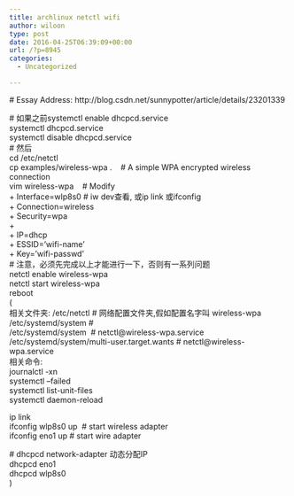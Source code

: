 ```yaml
---
title: archlinux netctl wifi
author: wiloon
type: post
date: 2016-04-25T06:39:09+00:00
url: /?p=8945
categories:
  - Uncategorized

---
```

<div class="article_title">
</div>

<div class="article_manage clearfix">
</div>

<div id="article_content" class="article_content">
  <p>
    # Essay Address: http://blog.csdn.net/sunnypotter/article/details/23201339
  </p>
  
  <p>
    
  </p>
  
  <p>
    # 如果之前systemctl enable dhcpcd.service<br /> systemctl dhcpcd.service<br /> systemctl disable dhcpcd.service<br /> # 然后<br /> cd /etc/netctl<br /> cp examples/wireless-wpa .    # A simple WPA encrypted wireless connection<br /> vim wireless-wpa    # Modify<br /> + Interface=wlp8s0 # iw dev查看, 或ip link 或ifconfig<br /> + Connection=wireless<br /> + Security=wpa<br /> +<br /> + IP=dhcp<br /> + ESSID=&#8217;wifi-name&#8217;<br /> + Key=&#8217;wifi-passwd&#8217;<br /> # 注意，必须先完成以上才能进行一下，否则有一系列问题<br /> netctl enable wireless-wpa<br /> netctl start wireless-wpa<br /> reboot<br /> (<br /> 相关文件夹: /etc/netctl # 网络配置文件夹,假如配置名字叫 wireless-wpa<br /> /etc/systemd/system #<br /> /etc/systemd/system  # netctl@wireless-wpa.service<br /> /etc/systemd/system/multi-user.target.wants # netctl@wireless-wpa.service<br /> 相关命令:<br /> journalctl -xn<br /> systemctl &#8211;failed<br /> systemctl list-unit-files<br /> systemctl daemon-reload
  </p>
  
  <p>
    ip link<br /> ifconfig wlp8s0 up  # start wireless adapter<br /> ifconfig eno1 up # start wire adapter
  </p>
  
  <p>
    # dhcpcd network-adapter 动态分配IP<br /> dhcpcd eno1<br /> dhcpcd wlp8s0<br /> )
  </p>
</div>